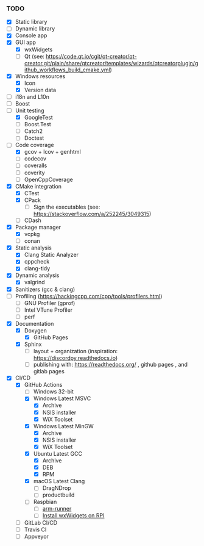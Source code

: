 ### TODO

- [x] Static library
- [ ] Dynamic library
- [x] Console app
- [x] GUI app
  - [x] wxWidgets
  - [ ] Qt (see: https://code.qt.io/cgit/qt-creator/qt-creator.git/plain/share/qtcreator/templates/wizards/qtcreatorplugin/github_workflows_build_cmake.yml)
- [x] Windows resources
  - [x] Icon
  - [x] Version data
- [ ] i18n and L10n
- [ ] Boost
- [ ] Unit testing
  - [x] GoogleTest
  - [ ] Boost.Test
  - [ ] Catch2
  - [ ] Doctest
- [ ] Code coverage
  - [x] gcov + lcov + genhtml
  - [ ] codecov
  - [ ] coveralls
  - [ ] coverity
  - [ ] OpenCppCoverage
- [x] CMake integration
  - [x] CTest
  - [x] CPack
    - [ ] Sign the executables (see: https://stackoverflow.com/a/252245/3049315)
  - [ ] CDash
- [x] Package manager
  - [x] vcpkg
  - [ ] conan
- [x] Static analysis
  - [x] Clang Static Analyzer
  - [x] cppcheck
  - [x] clang-tidy
- [x] Dynamic analysis
  - [x] valgrind
- [x] Sanitizers (gcc & clang)
- [ ] Profiling (https://hackingcpp.com/cpp/tools/profilers.html)
  - [ ] GNU Profiler (gprof)
  - [ ] Intel VTune Profiler
  - [ ] perf
- [x] Documentation
  - [x] Doxygen
    - [x] GitHub Pages
  - [x] Sphinx
    - [ ] layout + organization (inspiration: https://discordpy.readthedocs.io)
    - [ ] publishing with: https://readthedocs.org/ , github pages , and gitlab pages
- [x] CI/CD
  - [x] GitHub Actions
    - [ ] Windows 32-bit
    - [x] Windows Latest MSVC
      - [x] Archive
      - [x] NSIS installer
      - [x] WiX Toolset
    - [x] Windows Latest MinGW
      - [x] Archive
      - [x] NSIS installer
      - [x] WiX Toolset
    - [x] Ubuntu Latest GCC
      - [x] Archive
      - [x] DEB
      - [x] RPM
    - [x] macOS Latest Clang
      - [ ] DragNDrop
      - [ ] productbuild
    - [ ] Raspbian
      - [ ] [arm-runner](https://github.com/marketplace/actions/arm-runner)
      - [ ] [Install wxWidgets on RPI](https://yasriady.blogspot.com/2015/10/how-to-build-wxwidgets-for-raspberry-pi.html)
  - [ ] GitLab CI/CD
  - [ ] Travis CI
  - [ ] Appveyor